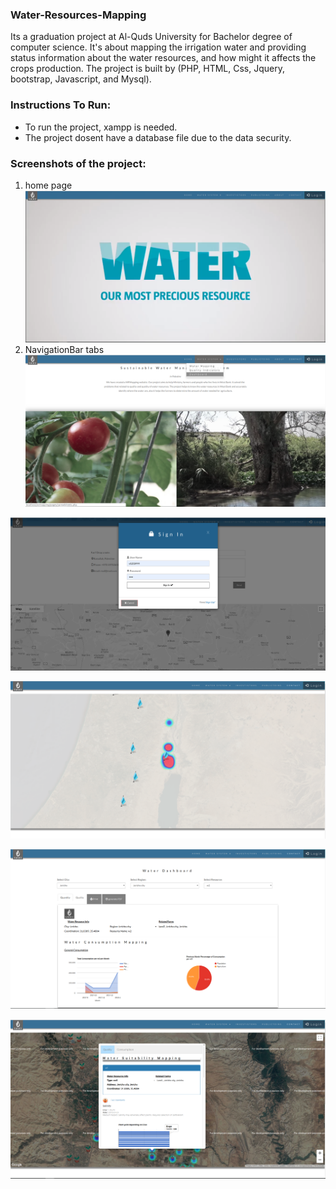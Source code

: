 ### Water-Resources-Mapping
Its a graduation project at Al-Quds University for Bachelor degree of computer science. It's about mapping the irrigation water and providing status information about the water resources, and how might it affects the crops production. The project is built by (PHP, HTML, Css, Jquery, bootstrap, Javascript, and Mysql).

### Instructions To Run:
- To run the project, xampp is needed.
- The project dosent have a database file due to the data security.

### Screenshots of the project:
 1) home page
![image](https://github.com/Samaan95/Water-Resources-Mapping/blob/master/Screenshots/Screenshot%20from%202019-04-04%2001-27-41.png)
 2) NavigationBar tabs
![image](https://github.com/Samaan95/Water-Resources-Mapping/blob/master/Screenshots/Screenshot%20from%202019-04-04%2001-28-01.png)

![image](https://github.com/Samaan95/Water-Resources-Mapping/blob/master/Screenshots/Screenshot%20from%202019-04-04%2001-28-20.png)

![image](https://github.com/Samaan95/Water-Resources-Mapping/blob/master/Screenshots/Screenshot%20from%202019-04-04%2001-28-50.png)

![image](https://github.com/Samaan95/Water-Resources-Mapping/blob/master/Screenshots/Screenshot%20from%202019-04-04%2001-29-55.png)

![image](https://github.com/Samaan95/Water-Resources-Mapping/blob/master/Screenshots/Screenshot%20from%202019-04-04%2001-32-04.png)
